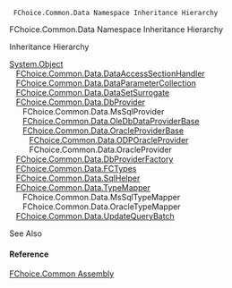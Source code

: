 ﻿     FChoice.Common.Data Namespace Inheritance Hierarchy                                                   

FChoice.Common.Data Namespace Inheritance Hierarchy

Inheritance Hierarchy

[System.Object](#)  
   [FChoice.Common.Data.DataAccessSectionHandler](FChoice.Common~FChoice.Common.Data.DataAccessSectionHandler.md)  
   [FChoice.Common.Data.DataParameterCollection](FChoice.Common~FChoice.Common.Data.DataParameterCollection.md)  
   [FChoice.Common.Data.DataSetSurrogate](FChoice.Common~FChoice.Common.Data.DataSetSurrogate.md)  
   [FChoice.Common.Data.DbProvider](FChoice.Common~FChoice.Common.Data.DbProvider.md)  
      FChoice.Common.Data.MsSqlProvider  
      [FChoice.Common.Data.OleDbDataProviderBase](FChoice.Common~FChoice.Common.Data.OleDbDataProviderBase.md)  
      [FChoice.Common.Data.OracleProviderBase](FChoice.Common~FChoice.Common.Data.OracleProviderBase.md)  
         [FChoice.Common.Data.ODPOracleProvider](FChoice.Common~FChoice.Common.Data.ODPOracleProvider.md)  
         FChoice.Common.Data.OracleProvider  
   [FChoice.Common.Data.DbProviderFactory](FChoice.Common~FChoice.Common.Data.DbProviderFactory.md)  
   [FChoice.Common.Data.FCTypes](FChoice.Common~FChoice.Common.Data.FCTypes.md)  
   [FChoice.Common.Data.SqlHelper](FChoice.Common~FChoice.Common.Data.SqlHelper.md)  
   [FChoice.Common.Data.TypeMapper](FChoice.Common~FChoice.Common.Data.TypeMapper.md)  
      FChoice.Common.Data.MsSqlTypeMapper  
      FChoice.Common.Data.OracleTypeMapper  
   [FChoice.Common.Data.UpdateQueryBatch](FChoice.Common~FChoice.Common.Data.UpdateQueryBatch.md)  

See Also

#### Reference

[FChoice.Common Assembly](FChoice.Common.md)